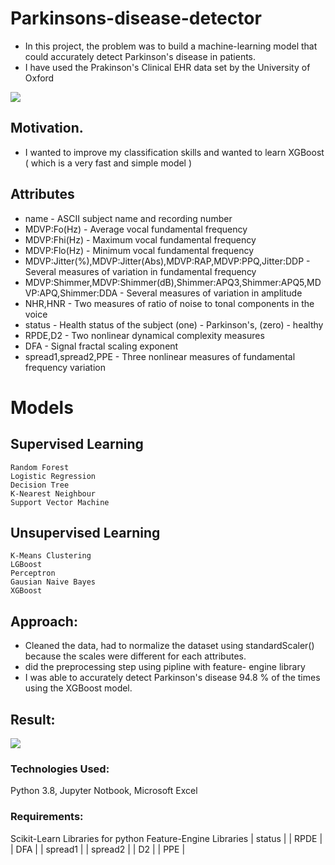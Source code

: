 # Parkinsons-disease-detector 
- In this project, the problem was to build a machine-learning model that could accurately detect Parkinson's disease in patients.
- I have used the Prakinson's  Clinical EHR data set by the University of Oxford

![](Images/park2.png)  

## Motivation. 
- I wanted to improve my classification skills and wanted to learn XGBoost ( which is a very fast and simple model )

## Attributes
- name - ASCII subject name and recording number
- MDVP:Fo(Hz) - Average vocal fundamental frequency
- MDVP:Fhi(Hz) - Maximum vocal fundamental frequency
- MDVP:Flo(Hz) - Minimum vocal fundamental frequency
- MDVP:Jitter(%),MDVP:Jitter(Abs),MDVP:RAP,MDVP:PPQ,Jitter:DDP - Several measures of variation in fundamental frequency
- MDVP:Shimmer,MDVP:Shimmer(dB),Shimmer:APQ3,Shimmer:APQ5,MDVP:APQ,Shimmer:DDA - Several measures of variation in amplitude
- NHR,HNR - Two measures of ratio of noise to tonal components in the voice
- status - Health status of the subject (one) - Parkinson's, (zero) - healthy
- RPDE,D2 - Two nonlinear dynamical complexity measures
- DFA - Signal fractal scaling exponent
- spread1,spread2,PPE - Three nonlinear measures of fundamental frequency variation

# Models
  ## Supervised Learning
    Random Forest
    Logistic Regression
    Decision Tree
    K-Nearest Neighbour
    Support Vector Machine
  ## Unsupervised Learning
    K-Means Clustering
    LGBoost
    Perceptron
    Gausian Naive Bayes
    XGBoost


## Approach:
- Cleaned the data, had to normalize the dataset using standardScaler() because the scales were different for each attributes.
- did the preprocessing step using pipline with feature- engine library
- I was able to accurately detect Parkinson's disease 94.8 % of the times using the XGBoost model.

## Result:
![](Images/park1.png)  

### Technologies Used:
Python 3.8, Jupyter Notbook, Microsoft Excel

### Requirements:
Scikit-Learn Libraries for python
Feature-Engine Libraries
| status |
| RPDE |
| DFA |
| spread1 |
| spread2 |
| D2 |
| PPE |
